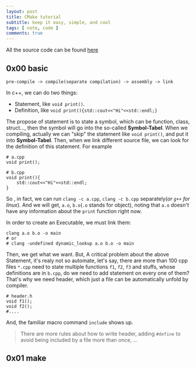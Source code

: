 ```yaml
---
layout: post
title: CMake tutorial
subtitle: keep it easy, simple, and cool
tags: [ note, code ]
comments: true
---
```

All the source code can be found [here](https://github.com/ttroy50/cmake-examples)



## 0x00 basic

```
pre-compile -> compile(separate compilation) -> assembly -> link
```

In c++, we can do two things:

* Statement, like `void print()`. 
* Definition, like `void print(){std::cout<<"Hi"<<std::endl;}`

The propose of statement is to state a symbol, which can be function, class, struct…, then the symbol will go into the so-called **Symbol-Tabel**. When we compiling, actually we can "skip" the statement like `void print()`, and put it into **Symbol-Tabel**. Then, when we link different source file, we can look for the definition of this statement. For example

```
# a.cpp
void print();

# b.cpp
void print(){
	std::cout<<"Hi"<<std::endl;
}
```

So , in fact, we can run `clang -c a.cpp`, `clang -c b.cpp`  separately(*or `g++` for linux*). And we will get, `a.o`, `b.o`(`.o` stands for object), noting that `a.o` doesn't have any information about the `print` function right now.

In order to create an Executable, we must link them:

```shell
clang a.o b.o -o main
# or
# clang -undefined dynamic_lookup a.o b.o -o main
```

Then, we get what we want. But, A critical problem about the above Statement, it's realy not so automate, let's say, there are more than 100 cpp files `*.cpp` need to state multiple functions `f1`, `f2`, `f3` and stuffs, whose definitions are in `b.cpp`, do we need to add statement on every one of them? That's why we need header,  which just a file can be automatically unfold by compiler.

```
# header.h
void f1();
void f2();
#....
```

And, the familiar macro command `include` shows up. 

>  There are more rules about how to write header, adding `#define` to avoid being included by a file more than once, ...

## 0x01 make


